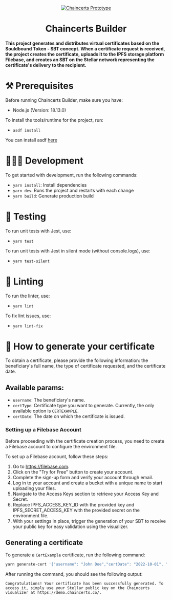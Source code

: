 <p align="center">
  <a href="https://kommit.co">
    <img  src="https://user-images.githubusercontent.com/2568221/222775281-f9528c19-9eb5-48c3-85ac-ff5bede8cab7.png"  alt="Chaincerts Prototype" />
  </a>
</p>

<h1 align="center">
  Chaincerts Builder
</h1>

#### This project generates and distributes virtual certificates based on the Souldbound Token - SBT concept. When a certificate request is received, the project creates the certificate, uploads it to the IPFS storage platform Filebase, and creates an SBT on the Stellar network representing the certificate's delivery to the recipient.

# ⚒️ Prerequisites

Before running Chaincerts Builder, make sure you have:

- Node.js (Version: 18.13.0)

To install the tools/runtime for the project, run:

- `asdf install`

You can install asdf [here](https://asdf-vm.com/guide/getting-started.html)

# 🧑🏻‍💻 Development

To get started with development, run the following commands:

- `yarn install`: Install dependencies
- `yarn dev`: Runs the project and restarts with each change
- `yarn build`: Generate production build

# 🧪 Testing

To run unit tests with Jest, use:
- `yarn test`

To run unit tests with Jest in silent mode (without console.logs), use:
- `yarn test-silent`

# 🔦 Linting

To run the linter, use:

- `yarn lint`

To fix lint issues, use:

- `yarn lint-fix`

# 📜 How to generate your certificate

To obtain a certificate, please provide the following information: the beneficiary's full name,  the type of certificate requested, and the certificate date.

## Available params:

- `username`: The beneficiary's name.
- `certType`: Certificate type you want to generate. Currently, the only available option is `CERTEXAMPLE`.
- `certDate`: The date on which the certificate is issued.


### Setting up a Filebase Account
Before proceeding with the certificate creation process, you need to create a Filebase account to configure the environment file.

To set up a Filebase account, follow these steps:

1. Go to https://filebase.com.
2. Click on the "Try for Free" button to create your account.
3. Complete the sign-up form and verify your account through email.
4. Log in to your account and create a bucket with a unique name to start uploading your files.
5. Navigate to the Access Keys section to retrieve your Access Key and Secret.
6. Replace IPFS_ACCESS_KEY_ID with the provided key and IPFS_SECRET_ACCESS_KEY with the provided secret on the environment file.
7. With your settings in place, trigger the generation of your SBT to receive your public key for easy validation using the visualizer.

## Generating a certificate

To generate a `CertExample` certificate, run the following command:

```bash
yarn generate-cert '{"username": "John Doe","certDate": "2022-10-01", "certType": "CERTEXAMPLE"}'
```

After running the command, you should see the following output:

```
Congratulations! Your certificate has been successfully generated. To access it, simply use your Stellar public key on the Chaincerts visualizer at https://demo.chaincerts.co/.
```
